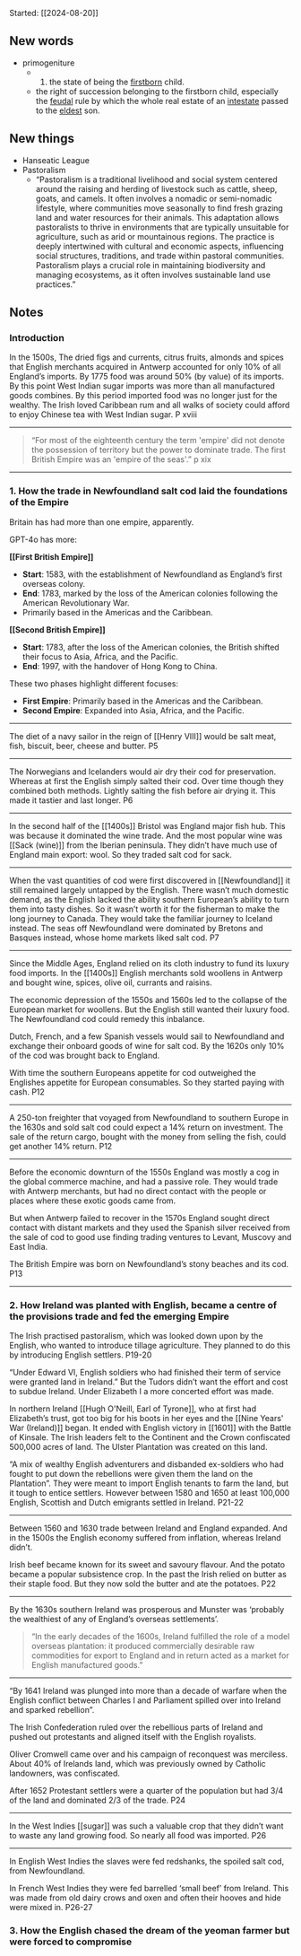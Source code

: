 Started: [[2024-08-20]]


## New words

- primogeniture
	- 1. the state of being the [firstborn](https://www.google.com/search?client=safari&sca_esv=8f49df3e5247a172&hl=en-gb&sxsrf=ADLYWILN0AWofsNENJ9MtnWfzV9pAiFwhQ:1724309563567&q=firstborn&si=ACC90nytWkp8tIhRuqKAL6XWXX-NRk2UM7_f8V0nb3OozmREqfJhn6skzbPqclKyUO1593mgrIRHb1SODvjgZoNoYygEru_-ghLXzSvhTYztYQLEYlu9yqA%3D&expnd=1&sa=X&ved=2ahUKEwietZPYgYiIAxXAXEEAHYDsAZEQyecJegQIHxAM) child.
	- the right of succession belonging to the firstborn child, especially the [feudal](https://www.google.com/search?client=safari&sca_esv=8f49df3e5247a172&hl=en-gb&sxsrf=ADLYWILN0AWofsNENJ9MtnWfzV9pAiFwhQ:1724309563567&q=feudal&si=ACC90nwzNcbSj6HKgPz_Y9fzn5jcfybJviqgBqRk_TpJlQe6Rfz5NnPhRK7OMQvAy19CaUL9BqB_zGzq5l2thwm8GirE_sxxXA%3D%3D&expnd=1&sa=X&ved=2ahUKEwietZPYgYiIAxXAXEEAHYDsAZEQyecJegQIHxAO) rule by which the whole real estate of an [intestate](https://www.google.com/search?client=safari&sca_esv=8f49df3e5247a172&hl=en-gb&sxsrf=ADLYWILN0AWofsNENJ9MtnWfzV9pAiFwhQ:1724309563567&q=intestate&si=ACC90nytWkp8tIhRuqKAL6XWXX-NC0En62w3-FLglJ0-nWfcDMHeAhyE4uEHJRvrLf37ISbz6WeBEecJs8np6IdKY3OjZ6mSoruz9rc90m5JT5WsCqb-xdY%3D&expnd=1&sa=X&ved=2ahUKEwietZPYgYiIAxXAXEEAHYDsAZEQyecJegQIHxAP) passed to the [eldest](https://www.google.com/search?client=safari&sca_esv=8f49df3e5247a172&hl=en-gb&sxsrf=ADLYWILN0AWofsNENJ9MtnWfzV9pAiFwhQ:1724309563567&q=eldest&si=ACC90nwzNcbSj6HKgPz_Y9fzn5jc3VAhbjeg0ACIzLFI-BZvpga9sI2hB77TmzPi-vsCPCuNtnayZ3ugrBPV-Qw8mSncE9EmZg%3D%3D&expnd=1&sa=X&ved=2ahUKEwietZPYgYiIAxXAXEEAHYDsAZEQyecJegQIHxAQ) son.
## New things

- Hanseatic League
- Pastoralism
	- “Pastoralism is a traditional livelihood and social system centered around the raising and herding of livestock such as cattle, sheep, goats, and camels. It often involves a nomadic or semi-nomadic lifestyle, where communities move seasonally to find fresh grazing land and water resources for their animals. This adaptation allows pastoralists to thrive in environments that are typically unsuitable for agriculture, such as arid or mountainous regions. The practice is deeply intertwined with cultural and economic aspects, influencing social structures, traditions, and trade within pastoral communities. Pastoralism plays a crucial role in maintaining biodiversity and managing ecosystems, as it often involves sustainable land use practices.”


## Notes

### Introduction

In the 1500s, The dried figs and currents, citrus fruits, almonds and spices that English merchants acquired in Antwerp accounted for only 10% of all England’s imports. By 1775 food was around 50% (by value) of its imports. By this point West Indian sugar imports was  more than all manufactured goods combines. By this period imported food was no longer just for the wealthy. The Irish loved Caribbean rum and all walks of society could afford to enjoy Chinese tea with West Indian sugar.  P xviii

---

> “For most of the eighteenth century the term 'empire' did not denote the possession of territory but the power to dominate trade. The first British Empire was an 'empire of the seas'.” p xix

---

### 1. How the trade in Newfoundland salt cod laid the foundations of the Empire

Britain has had more than one empire, apparently.  

GPT-4o has more:

**[[First British Empire]]**
- **Start**: 1583, with the establishment of Newfoundland as England’s first overseas colony.
- **End**: 1783, marked by the loss of the American colonies following the American Revolutionary War.
- Primarily based in the Americas and the Caribbean.

**[[Second British Empire]]**
- **Start**: 1783, after the loss of the American colonies, the British shifted their focus to Asia, Africa, and the Pacific.
- **End**: 1997, with the handover of Hong Kong to China.

These two phases highlight different focuses:
- **First Empire**: Primarily based in the Americas and the Caribbean.
- **Second Empire**: Expanded into Asia, Africa, and the Pacific.

---

The diet of a navy sailor in the reign of [[Henry VIII]] would be salt meat, fish, biscuit, beer, cheese and butter. P5

*** 

 The Norwegians and Icelanders would air dry their cod for preservation. Whereas at first the English simply salted their cod. Over time though they combined both methods. Lightly salting the fish before air drying it. This made it tastier and last longer. P6
 
---

In the second half of the [[1400s]] Bristol was England major fish hub. This was because it dominated the wine trade. And the most popular wine was [[Sack (wine)]] from the Iberian peninsula. They didn’t have much use of England main export: wool. So they traded salt cod for sack.

---
When the vast quantities of cod were first discovered in [[Newfoundland]] it still remained largely untapped by the English. There wasn’t much domestic demand, as the English lacked the ability southern European’s ability to turn them into tasty dishes. So it wasn’t worth it for the fisherman to make the long journey to Canada. They would take the familiar journey to Iceland instead. The seas off Newfoundland were dominated by Bretons and Basques instead, whose home markets liked salt cod. P7

---

Since the Middle Ages, England relied on its cloth industry to fund its luxury food imports. In the [[1400s]] English merchants sold woollens in Antwerp and bought wine, spices, olive oil, currants and raisins. 

The economic depression of the 1550s and 1560s led to the collapse of the European market for woollens. But the English still wanted their luxury food. The Newfoundland cod could remedy this inbalance.

Dutch, French, and a few Spanish vessels would sail to Newfoundland and exchange their onboard goods of wine for salt cod. By the 1620s only 10% of the cod was brought back to England.

With time the southern Europeans appetite for cod outweighed the Englishes appetite for European consumables. So they started paying with cash. P12

---

A 250-ton freighter that voyaged from Newfoundland to southern Europe in the 1630s and sold salt cod could expect a 14% return on investment. The sale of the return cargo, bought with the money from selling the fish, could get another 14% return. P12

---

Before the economic downturn of the 1550s England was mostly a cog in the global commerce machine, and had a passive role. They would trade with Antwerp merchants, but had no direct contact with the people or places where these exotic goods came from.

But when Antwerp failed to recover in the 1570s England sought direct contact with distant markets and they used the Spanish silver received from the sale of cod to good use finding trading ventures to Levant, Muscovy and East India.

The British Empire was born on Newfoundland’s stony beaches and its cod. P13

---

### 2. How Ireland was planted with English, became a centre of the provisions trade and fed the emerging Empire

The Irish practised pastoralism, which was looked down upon by the English, who wanted to introduce tillage agriculture. They planned to do this by introducing English settlers. P19-20

“Under Edward VI, English soldiers who had finished their term of service were granted land in Ireland.” But the Tudors didn’t want the effort and cost to subdue Ireland.  Under Elizabeth I a more concerted effort was made. 

In northern Ireland [[Hugh O'Neill, Earl of Tyrone]], who at first had Elizabeth’s trust, got too big for his boots in her eyes and the [[Nine Years' War (Ireland)]] began. It ended with English victory in [[1601]] with the Battle of Kinsale. The Irish leaders felt to the Continent and the Crown confiscated 500,000 acres of land. The Ulster Plantation was created on this land.

“A mix of wealthy English adventurers and disbanded ex-soldiers who had fought to put down the rebellions were given them the land on the Plantation”. They were meant to import English tenants to farm the land, but it tough to entice settlers. However between 1580 and 1650 at least 100,000 English, Scottish and Dutch emigrants settled in Ireland. P21-22

---

Between 1560 and 1630 trade between Ireland and England expanded. And in the 1500s the English economy suffered from inflation, whereas Ireland didn’t.

Irish beef became known for its sweet and savoury flavour. And the potato became a popular subsistence crop. In the past the Irish relied on butter as their staple food. But they now sold the butter and ate the potatoes. P22

---

By the 1630s southern Ireland was prosperous and Munster was ‘probably the wealthiest of any of England’s overseas settlements’. 

> “In the early decades of the 1600s, Ireland fulfilled the role of a model overseas plantation: it produced commercially desirable raw commodities for export to England and in return acted as a market for English manufactured goods.”

*** 

“By 1641 Ireland was plunged into more than a decade of warfare when the English conflict between Charles I and Parliament spilled over into Ireland and sparked rebellion”.

The Irish Confederation ruled over the rebellious parts of Ireland and pushed out protestants and aligned itself with the English royalists.

Oliver Cromwell came over and his campaign of reconquest was merciless. About 40% of Irelands land, which was previously owned by Catholic landowners, was confiscated. 

After 1652 Protestant settlers were a quarter of the population but had 3/4 of the land and dominated 2/3 of the trade. P24

*** 

In the West Indies [[sugar]] was such a valuable crop that they didn’t want to waste any land growing food. So nearly all food was imported. P26

---

In English West Indies the slaves were fed redshanks, the spoiled salt cod, from Newfoundland.

In French West Indies they were fed barrelled ‘small beef’ from Ireland. This was made from old dairy crows and oxen and often their hooves and hide were mixed in. P26-27

### 3. How the English chased the dream of the yeoman farmer but were forced to compromise

